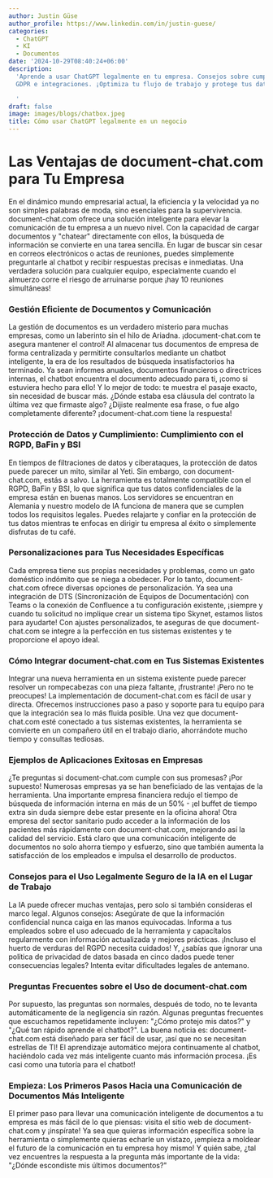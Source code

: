```yaml
---
author: Justin Güse
author_profile: https://www.linkedin.com/in/justin-guese/
categories:
  - ChatGPT
  - KI
  - Documentos
date: '2024-10-29T08:40:24+06:00'
description:
  'Aprende a usar ChatGPT legalmente en tu empresa. Consejos sobre cumplimiento
  GDPR e integraciones. ¡Optimiza tu flujo de trabajo y protege tus datos!

  '
draft: false
image: images/blogs/chatbox.jpeg
title: Cómo usar ChatGPT legalmente en un negocio
---
```


# Las Ventajas de document-chat.com para Tu Empresa

En el dinámico mundo empresarial actual, la eficiencia y la velocidad ya no son simples palabras de moda, sino esenciales para la supervivencia. document-chat.com ofrece una solución inteligente para elevar la comunicación de tu empresa a un nuevo nivel. Con la capacidad de cargar documentos y "chatear" directamente con ellos, la búsqueda de información se convierte en una tarea sencilla. En lugar de buscar sin cesar en correos electrónicos o actas de reuniones, puedes simplemente preguntarle al chatbot y recibir respuestas precisas e inmediatas. Una verdadera solución para cualquier equipo, especialmente cuando el almuerzo corre el riesgo de arruinarse porque ¡hay 10 reuniones simultáneas!

### Gestión Eficiente de Documentos y Comunicación

La gestión de documentos es un verdadero misterio para muchas empresas, como un laberinto sin el hilo de Ariadna. ¡document-chat.com te asegura mantener el control! Al almacenar tus documentos de empresa de forma centralizada y permitirte consultarlos mediante un chatbot inteligente, la era de los resultados de búsqueda insatisfactorios ha terminado. Ya sean informes anuales, documentos financieros o directrices internas, el chatbot encuentra el documento adecuado para ti, ¡como si estuviera hecho para ello! Y lo mejor de todo: te muestra el pasaje exacto, sin necesidad de buscar más. ¿Dónde estaba esa cláusula del contrato la última vez que firmaste algo? ¿Dijiste realmente esa frase, o fue algo completamente diferente? ¡document-chat.com tiene la respuesta!

### Protección de Datos y Cumplimiento: Cumplimiento con el RGPD, BaFin y BSI

En tiempos de filtraciones de datos y ciberataques, la protección de datos puede parecer un mito, similar al Yeti. Sin embargo, con document-chat.com, estás a salvo. La herramienta es totalmente compatible con el RGPD, BaFin y BSI, lo que significa que tus datos confidenciales de la empresa están en buenas manos. Los servidores se encuentran en Alemania y nuestro modelo de IA funciona de manera que se cumplen todos los requisitos legales. Puedes relajarte y confiar en la protección de tus datos mientras te enfocas en dirigir tu empresa al éxito o simplemente disfrutas de tu café.

### Personalizaciones para Tus Necesidades Específicas

Cada empresa tiene sus propias necesidades y problemas, como un gato doméstico indómito que se niega a obedecer. Por lo tanto, document-chat.com ofrece diversas opciones de personalización. Ya sea una integración de DTS (Sincronización de Equipos de Documentación) con Teams o la conexión de Confluence a tu configuración existente, ¡siempre y cuando tu solicitud no implique crear un sistema tipo Skynet, estamos listos para ayudarte! Con ajustes personalizados, te aseguras de que document-chat.com se integre a la perfección en tus sistemas existentes y te proporcione el apoyo ideal.

### Cómo Integrar document-chat.com en Tus Sistemas Existentes

Integrar una nueva herramienta en un sistema existente puede parecer resolver un rompecabezas con una pieza faltante, ¡frustrante! ¡Pero no te preocupes! La implementación de document-chat.com es fácil de usar y directa. Ofrecemos instrucciones paso a paso y soporte para tu equipo para que la integración sea lo más fluida posible. Una vez que document-chat.com esté conectado a tus sistemas existentes, la herramienta se convierte en un compañero útil en el trabajo diario, ahorrándote mucho tiempo y consultas tediosas.

### Ejemplos de Aplicaciones Exitosas en Empresas

¿Te preguntas si document-chat.com cumple con sus promesas? ¡Por supuesto! Numerosas empresas ya se han beneficiado de las ventajas de la herramienta. Una importante empresa financiera redujo el tiempo de búsqueda de información interna en más de un 50% - ¡el buffet de tiempo extra sin duda siempre debe estar presente en la oficina ahora! Otra empresa del sector sanitario pudo acceder a la información de los pacientes más rápidamente con document-chat.com, mejorando así la calidad del servicio. Está claro que una comunicación inteligente de documentos no solo ahorra tiempo y esfuerzo, sino que también aumenta la satisfacción de los empleados e impulsa el desarrollo de productos.

### Consejos para el Uso Legalmente Seguro de la IA en el Lugar de Trabajo

La IA puede ofrecer muchas ventajas, pero solo si también consideras el marco legal. Algunos consejos: Asegúrate de que la información confidencial nunca caiga en las manos equivocadas. Informa a tus empleados sobre el uso adecuado de la herramienta y capacítalos regularmente con información actualizada y mejores prácticas. ¡Incluso el huerto de verduras del RGPD necesita cuidados! Y, ¿sabías que ignorar una política de privacidad de datos basada en cinco dados puede tener consecuencias legales? Intenta evitar dificultades legales de antemano.

### Preguntas Frecuentes sobre el Uso de document-chat.com

Por supuesto, las preguntas son normales, después de todo, no te levanta automáticamente de la negligencia sin razón. Algunas preguntas frecuentes que escuchamos repetidamente incluyen: "¿Cómo protejo mis datos?" y "¿Qué tan rápido aprende el chatbot?". La buena noticia es: document-chat.com está diseñado para ser fácil de usar, ¡así que no se necesitan estrellas de TI! El aprendizaje automático mejora continuamente al chatbot, haciéndolo cada vez más inteligente cuanto más información procesa. ¡Es casi como una tutoría para el chatbot!

### Empieza: Los Primeros Pasos Hacia una Comunicación de Documentos Más Inteligente

El primer paso para llevar una comunicación inteligente de documentos a tu empresa es más fácil de lo que piensas: visita el sitio web de document-chat.com y ¡inspírate! Ya sea que quieras información específica sobre la herramienta o simplemente quieras echarle un vistazo, ¡empieza a moldear el futuro de la comunicación en tu empresa hoy mismo! Y quién sabe, ¿tal vez encuentres la respuesta a la pregunta más importante de la vida: "¿Dónde escondiste mis últimos documentos?"
